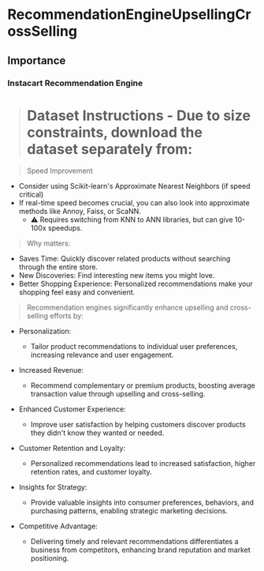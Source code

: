 # RecommendationEngineUpsellingCrossSelling

## Importance
### Instacart Recommendation Engine

> # Dataset Instructions - Due to size constraints, download the dataset separately from:

> Speed Improvement
- Consider using Scikit-learn's Approximate Nearest Neighbors (if speed critical)
- If real-time speed becomes crucial, you can also look into approximate methods like Annoy, Faiss, or ScaNN.
    - ⚠️ Requires switching from KNN to ANN libraries, but can give 10-100x speedups.

> Why matters:
- Saves Time: Quickly discover related products without searching through the entire store.
- New Discoveries: Find interesting new items you might love.
- Better Shopping Experience: Personalized recommendations make your shopping feel easy and convenient.

> Recommendation engines significantly enhance upselling and cross-selling efforts by:

- Personalization:
    - Tailor product recommendations to individual user preferences, increasing relevance and user engagement.

- Increased Revenue:
    - Recommend complementary or premium products, boosting average transaction value through upselling and cross-selling.

- Enhanced Customer Experience:
    - Improve user satisfaction by helping customers discover products they didn't know they wanted or needed.

- Customer Retention and Loyalty:
    - Personalized recommendations lead to increased satisfaction, higher retention rates, and customer loyalty.

- Insights for Strategy:
    - Provide valuable insights into consumer preferences, behaviors, and purchasing patterns, enabling strategic marketing decisions.

- Competitive Advantage:
    - Delivering timely and relevant recommendations differentiates a business from competitors, enhancing brand reputation and market positioning.